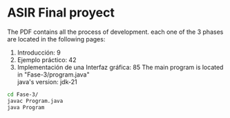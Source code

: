 # ASIR Final proyect 
The PDF contains all the process of development. each one of the 3 phases are located in the following pages:
  1. Introducción: 9
  2. Ejemplo práctico: 42
  3. Implementación de una Interfaz gráfica: 85
The main program is located in "Fase-3/program.java"  
java's version: jdk-21
``` bash
cd Fase-3/
javac Program.java
java Program
```
